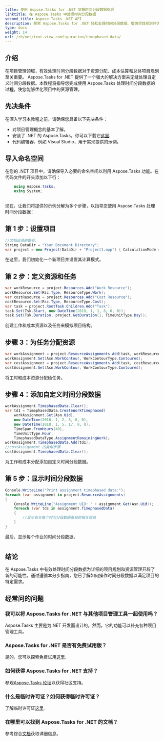 ```yaml
---
title: 使用 Aspose.Tasks for .NET 掌握时间分段数据处理
linktitle: 在 Aspose.Tasks 中处理时间分段数据
second_title: Aspose.Tasks .NET API
description: 探索 Aspose.Tasks for .NET 轻松处理时间分段数据、增强项目规划并优化资源管理。 #Aspose #Tasks #MS 项目
type: docs
weight: 14
url: /zh/net/text-view-configuration/timephased-data/
---
```

## 介绍
在项目管理领域，有效处理时间分段数据对于资源分配、成本估算和总体项目规划至关重要。 Aspose.Tasks for .NET 提供了一个强大的解决方案来无缝处理自定义时间分段数据。本教程将指导您完成使用 Aspose.Tasks 处理时间分段数据的过程，使您能够优化项目中的资源管理。
## 先决条件
在深入学习本教程之前，请确保您具备以下先决条件：
- 对项目管理概念的基本了解。
- 安装了 .NET 的 Aspose.Tasks。你可以下载它[这里](https://releases.aspose.com/tasks/net/).
- 代码编辑器，例如 Visual Studio，用于实现提供的示例。
## 导入命名空间
在您的 .NET 项目中，请确保导入必要的命名空间以利用 Aspose.Tasks 功能。在代码文件的开头添加以下行：
```csharp
    using Aspose.Tasks;
    using System;
    
```
现在，让我们将提供的示例分解为多个步骤，以指导您使用 Aspose.Tasks 处理时间分段数据：
## 第 1 步：设置项目
```csharp
//文档目录的路径。
String DataDir = "Your Document Directory";
var project = new Project(DataDir + "Project1.mpp") { CalculationMode = CalculationMode.None };
```
在这里，我们初始化一个新项目并设置其计算模式。
## 第 2 步：定义资源和任务
```csharp
var workResource = project.Resources.Add("Work Resource");
workResource.Set(Rsc.Type, ResourceType.Work);
var costResource = project.Resources.Add("Cost Resource");
costResource.Set(Rsc.Type, ResourceType.Cost);
var task = project.RootTask.Children.Add("Task");
task.Set(Tsk.Start, new DateTime(2018, 1, 1, 8, 0, 0));
task.Set(Tsk.Duration, project.GetDuration(1, TimeUnitType.Day));
```
创建工作和成本资源以及任务来模拟项目结构。
## 步骤 3：为任务分配资源
```csharp
var workAssignment = project.ResourceAssignments.Add(task, workResource);
workAssignment.Set(Asn.WorkContour, WorkContourType.Contoured);
var costAssignment = project.ResourceAssignments.Add(task, costResource);
costAssignment.Set(Asn.WorkContour, WorkContourType.Contoured);
```
将工时和成本资源分配给任务。
## 步骤 4：添加自定义时间分段数据
```csharp
workAssignment.TimephasedData.Clear();
var td1 = TimephasedData.CreateWorkTimephased(
    workAssignment.Get(Asn.Uid),
    new DateTime(2018, 1, 2, 8, 0, 0),
    new DateTime(2018, 1, 5, 17, 0, 0),
    TimeSpan.FromHours(40),
    TimeUnitType.Hour,
    TimephasedDataType.AssignmentRemainingWork);
workAssignment.TimephasedData.Add(td1);
//costAssignment 的类似步骤
costAssignment.TimephasedData.Clear();
```
为工作和成本分配添加自定义时间分段数据。
## 第 5 步：显示时间分段数据
```csharp
Console.WriteLine("Print assignment timephased data:");
foreach (var assignment in project.ResourceAssignments)
{
    Console.WriteLine("Assignment UID: " + assignment.Get(Asn.Uid));
    foreach (var tds in assignment.TimephasedData)
    {
        //显示有关每个时间分段数据条目的相关信息
    }
}
```
最后，显示每个作业的时间分段数据。
#
## 结论
在 Aspose.Tasks 中有效处理时间分段数据为详细的项目规划和资源管理开辟了新的可能性。通过遵循本分步指南，您已了解如何操作时间分段数据以满足项目的特定需求。
## 经常问的问题
### 我可以将 Aspose.Tasks for .NET 与其他项目管理工具一起使用吗？
Aspose.Tasks 主要是为.NET 开发而设计的。然而，它的功能可以补充各种项目管理工具。
### Aspose.Tasks for .NET 是否有免费试用版？
是的，您可以探索免费试用[这里](https://releases.aspose.com/).
### 如何获得 Aspose.Tasks for .NET 支持？
参观[Aspose.Tasks 论坛](https://forum.aspose.com/c/tasks/15)以获得社区支持。
### 什么是临时许可证？如何获得临时许可证？
了解临时许可证[这里](https://purchase.aspose.com/temporary-license/).
### 在哪里可以找到 Aspose.Tasks for .NET 的文档？
参考综合[文档](https://reference.aspose.com/tasks/net/)获取详细信息。